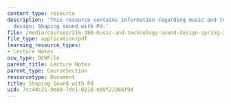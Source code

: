 ```yaml
---
content_type: resource
description: 'This resource contains information regarding music and technology: Sound
  design; Shaping sound with Pd.'
file: /media/courses/21m-380-music-and-technology-sound-design-spring-2016/7cc4dc219ed87dc10218e09f22366f9d_MIT21M_380S16_Lec09.pdf
file_type: application/pdf
learning_resource_types:
- Lecture Notes
ocw_type: OCWFile
parent_title: Lecture Notes
parent_type: CourseSection
resourcetype: Document
title: Shaping Sound with Pd
uid: 7cc4dc21-9ed8-7dc1-0218-e09f22366f9d
---
```


